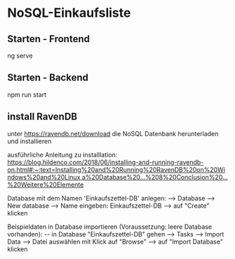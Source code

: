 # NoSQL-Einkaufsliste

## Starten - Frontend
ng serve

## Starten - Backend
npm run start

## install RavenDB
unter https://ravendb.net/download die NoSQL Datenbank herunterladen und installieren

ausführliche Anleitung zu installlation:
 https://blog.hildenco.com/2018/06/installing-and-running-ravendb-on.html#:~:text=Installing%20and%20Running%20RavenDB%20on%20Windows%20and%20Linux,a%20Database%20...%208%20Conclusion%20...%20Weitere%20Elemente

Database mit dem Namen 'Einkaufszettel-DB' anlegen:
--> Database --> New database --> Name eingeben: Einkaufszettel-DB --> auf "Create" klicken

Beispieldaten in Database importieren (Voraussetzung: leere Database vorhanden):
-- in Database "Einkaufszettel-DB" gehen --> Tasks --> Import Data --> Datei auswählen mit Klick auf "Browse" --> auf "Import Database" klicken
